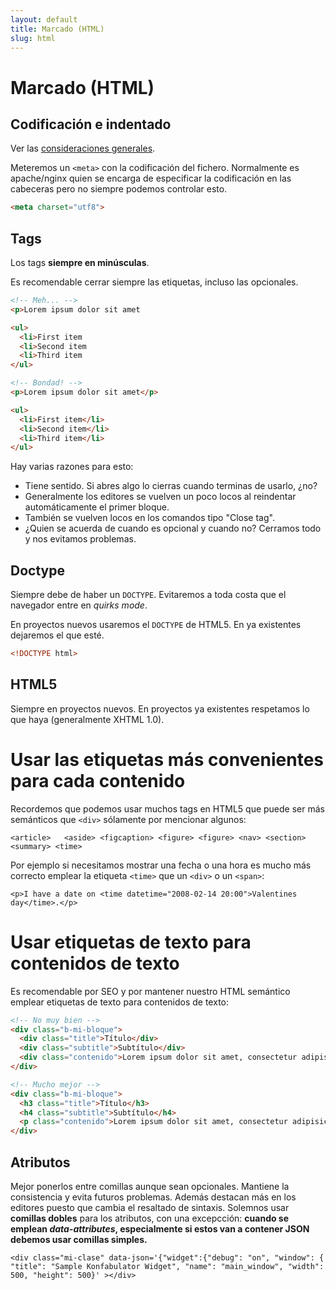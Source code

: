 ```yaml
---
layout: default
title: Marcado (HTML)
slug: html
---
```


# Marcado (HTML)

## Codificación e indentado

Ver las [consideraciones generales](/guides/general.html).

Meteremos un `<meta>` con la codificación del fichero. Normalmente es apache/nginx quien se encarga
de especificar la codificación en las cabeceras pero no siempre podemos controlar esto.

```html
<meta charset="utf8">
```

## Tags

Los tags **siempre en minúsculas**.

Es recomendable cerrar siempre las etiquetas, incluso las opcionales.

```html
<!-- Meh... -->
<p>Lorem ipsum dolor sit amet

<ul>
  <li>First item
  <li>Second item
  <li>Third item
</ul>

<!-- Bondad! -->
<p>Lorem ipsum dolor sit amet</p>

<ul>
  <li>First item</li>
  <li>Second item</li>
  <li>Third item</li>
</ul>
```

Hay varias razones para esto:

- Tiene sentido. Si abres algo lo cierras cuando terminas de usarlo, ¿no?
- Generalmente los editores se vuelven un poco locos al reindentar automáticamente el primer bloque.
- También se vuelven locos en los comandos tipo "Close tag".
- ¿Quien se acuerda de cuando es opcional y cuando no? Cerramos todo y nos evitamos problemas.

## Doctype

Siempre debe de haber un `DOCTYPE`. Evitaremos a toda costa que el navegador entre en _quirks mode_.

En proyectos nuevos usaremos el `DOCTYPE` de HTML5. En ya existentes dejaremos el que esté.

```html
<!DOCTYPE html>
```

## HTML5

Siempre en proyectos nuevos. En proyectos ya existentes respetamos lo que haya (generalmente XHTML
1.0).

# Usar las etiquetas más convenientes para cada contenido

Recordemos que podemos usar muchos tags en HTML5 que puede ser más semánticos que `<div>` sólamente por mencionar algunos:

```
<article>	<aside> <figcaption> <figure> <figure> <nav> <section> <summary> <time>
```

Por ejemplo si necesitamos mostrar una fecha o una hora es mucho más correcto emplear la etiqueta `<time>` que un `<div>` o un `<span>`:

```
<p>I have a date on <time datetime="2008-02-14 20:00">Valentines day</time>.</p>
```

# Usar etiquetas de texto para contenidos de texto

Es recomendable por SEO y por mantener nuestro HTML semántico emplear etiquetas de texto para contenidos de texto:

```HTML
<!-- No muy bien -->
<div class="b-mi-bloque">
  <div class="title">Título</div>
  <div class="subtitle">Subtítulo</div>
  <div class="contenido">Lorem ipsum dolor sit amet, consectetur adipisicing elit. Laboriosam molestias quisquam consequuntur quasi, tempora cum?</div>
</div>

<!-- Mucho mejor -->
<div class="b-mi-bloque">
  <h3 class="title">Título</h3>
  <h4 class="subtitle">Subtítulo</h4>
  <p class="contenido">Lorem ipsum dolor sit amet, consectetur adipisicing elit. Laboriosam molestias quisquam consequuntur quasi, tempora cum?</p>
</div>
```

## Atributos

Mejor ponerlos entre comillas aunque sean opcionales. Mantiene la consistencia y evita futuros
problemas. Además destacan más en los editores puesto que cambia el resaltado de sintaxis.
Solemnos usar **comillas dobles** para los atributos, con una excepcción: **cuando se emplean
_data-attributes_, especialmente si estos van a contener JSON debemos usar comillas simples.**

```
<div class="mi-clase" data-json='{"widget":{"debug": "on", "window": { "title": "Sample Konfabulator Widget", "name": "main_window", "width": 500, "height": 500}' ></div>
```
